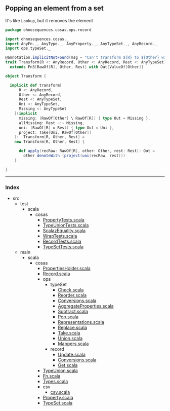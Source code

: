 
## Popping an element from a set

It's like `Lookup`, but it removes the element



```scala
package ohnosequences.cosas.ops.record

import ohnosequences.cosas._
import AnyFn._, AnyType._, AnyProperty._, AnyTypeSet._, AnyRecord._
import ops.typeSet._

@annotation.implicitNotFound(msg = "Can't transform ${R} to ${Other} with values ${Rest}")
trait Transform[R <: AnyRecord, Other <: AnyRecord, Rest <: AnyTypeSet] 
  extends Fn3[RawOf[R], Other, Rest] with Out[ValueOf[Other]]

object Transform {

  implicit def transform[
      R <: AnyRecord,
      Other <: AnyRecord,
      Rest <: AnyTypeSet, 
      Uni <: AnyTypeSet,
      Missing <: AnyTypeSet
    ](implicit
      missing: (RawOf[Other] \ RawOf[R]) { type Out = Missing },
      allMissing: Rest ~:~ Missing,
      uni: (RawOf[R] ∪ Rest) { type Out = Uni },
      project: Take[Uni, RawOf[Other]]
    ):  Transform[R, Other, Rest] = 
    new Transform[R, Other, Rest] {

      def apply(recRaw: RawOf[R], other: Other, rest: Rest): Out = 
        other denoteWith (project(uni(recRaw, rest)))
    }

}

```


------

### Index

+ src
  + test
    + scala
      + cosas
        + [PropertyTests.scala][test/scala/cosas/PropertyTests.scala]
        + [TypeUnionTests.scala][test/scala/cosas/TypeUnionTests.scala]
        + [ScalazEquality.scala][test/scala/cosas/ScalazEquality.scala]
        + [WrapTests.scala][test/scala/cosas/WrapTests.scala]
        + [RecordTests.scala][test/scala/cosas/RecordTests.scala]
        + [TypeSetTests.scala][test/scala/cosas/TypeSetTests.scala]
  + main
    + scala
      + cosas
        + [PropertiesHolder.scala][main/scala/cosas/PropertiesHolder.scala]
        + [Record.scala][main/scala/cosas/Record.scala]
        + ops
          + typeSet
            + [Check.scala][main/scala/cosas/ops/typeSet/Check.scala]
            + [Reorder.scala][main/scala/cosas/ops/typeSet/Reorder.scala]
            + [Conversions.scala][main/scala/cosas/ops/typeSet/Conversions.scala]
            + [AggregateProperties.scala][main/scala/cosas/ops/typeSet/AggregateProperties.scala]
            + [Subtract.scala][main/scala/cosas/ops/typeSet/Subtract.scala]
            + [Pop.scala][main/scala/cosas/ops/typeSet/Pop.scala]
            + [Representations.scala][main/scala/cosas/ops/typeSet/Representations.scala]
            + [Replace.scala][main/scala/cosas/ops/typeSet/Replace.scala]
            + [Take.scala][main/scala/cosas/ops/typeSet/Take.scala]
            + [Union.scala][main/scala/cosas/ops/typeSet/Union.scala]
            + [Mappers.scala][main/scala/cosas/ops/typeSet/Mappers.scala]
          + record
            + [Update.scala][main/scala/cosas/ops/record/Update.scala]
            + [Conversions.scala][main/scala/cosas/ops/record/Conversions.scala]
            + [Get.scala][main/scala/cosas/ops/record/Get.scala]
        + [TypeUnion.scala][main/scala/cosas/TypeUnion.scala]
        + [Fn.scala][main/scala/cosas/Fn.scala]
        + [Types.scala][main/scala/cosas/Types.scala]
        + csv
          + [csv.scala][main/scala/cosas/csv/csv.scala]
        + [Property.scala][main/scala/cosas/Property.scala]
        + [TypeSet.scala][main/scala/cosas/TypeSet.scala]

[test/scala/cosas/PropertyTests.scala]: ../../../../../test/scala/cosas/PropertyTests.scala.md
[test/scala/cosas/TypeUnionTests.scala]: ../../../../../test/scala/cosas/TypeUnionTests.scala.md
[test/scala/cosas/ScalazEquality.scala]: ../../../../../test/scala/cosas/ScalazEquality.scala.md
[test/scala/cosas/WrapTests.scala]: ../../../../../test/scala/cosas/WrapTests.scala.md
[test/scala/cosas/RecordTests.scala]: ../../../../../test/scala/cosas/RecordTests.scala.md
[test/scala/cosas/TypeSetTests.scala]: ../../../../../test/scala/cosas/TypeSetTests.scala.md
[main/scala/cosas/PropertiesHolder.scala]: ../../PropertiesHolder.scala.md
[main/scala/cosas/Record.scala]: ../../Record.scala.md
[main/scala/cosas/ops/typeSet/Check.scala]: ../typeSet/Check.scala.md
[main/scala/cosas/ops/typeSet/Reorder.scala]: ../typeSet/Reorder.scala.md
[main/scala/cosas/ops/typeSet/Conversions.scala]: ../typeSet/Conversions.scala.md
[main/scala/cosas/ops/typeSet/AggregateProperties.scala]: ../typeSet/AggregateProperties.scala.md
[main/scala/cosas/ops/typeSet/Subtract.scala]: ../typeSet/Subtract.scala.md
[main/scala/cosas/ops/typeSet/Pop.scala]: ../typeSet/Pop.scala.md
[main/scala/cosas/ops/typeSet/Representations.scala]: ../typeSet/Representations.scala.md
[main/scala/cosas/ops/typeSet/Replace.scala]: ../typeSet/Replace.scala.md
[main/scala/cosas/ops/typeSet/Take.scala]: ../typeSet/Take.scala.md
[main/scala/cosas/ops/typeSet/Union.scala]: ../typeSet/Union.scala.md
[main/scala/cosas/ops/typeSet/Mappers.scala]: ../typeSet/Mappers.scala.md
[main/scala/cosas/ops/record/Update.scala]: Update.scala.md
[main/scala/cosas/ops/record/Conversions.scala]: Conversions.scala.md
[main/scala/cosas/ops/record/Get.scala]: Get.scala.md
[main/scala/cosas/TypeUnion.scala]: ../../TypeUnion.scala.md
[main/scala/cosas/Fn.scala]: ../../Fn.scala.md
[main/scala/cosas/Types.scala]: ../../Types.scala.md
[main/scala/cosas/csv/csv.scala]: ../../csv/csv.scala.md
[main/scala/cosas/Property.scala]: ../../Property.scala.md
[main/scala/cosas/TypeSet.scala]: ../../TypeSet.scala.md